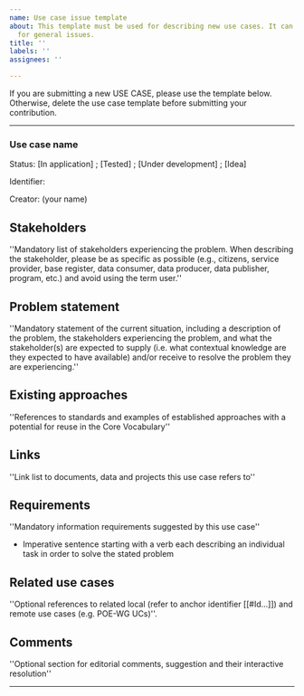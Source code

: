 ```yaml
---
name: Use case issue template
about: This template must be used for describing new use cases. It can be deleted
  for general issues.
title: ''
labels: ''
assignees: ''

---
```


If you are submitting a new USE CASE, please use the template below. Otherwise, delete the use case template before submitting your contribution.

---
### Use case name
Status: [In application] ; [Tested] ; [Under development] ; [Idea]

Identifier:

Creator: (your name)

## Stakeholders
''Mandatory list of stakeholders experiencing the problem. When describing the stakeholder, please be as specific as possible (e.g., citizens, service provider, base register, data consumer, data producer, data publisher, program, etc.) and avoid using the term user.''

## Problem statement
''Mandatory statement of the current situation, including a description of the problem, the stakeholders experiencing the problem, and what the stakeholder(s) are expected to supply (i.e. what contextual knowledge are they expected to have available) and/or receive to resolve the problem they are experiencing.''

## Existing approaches
''References to standards and examples of established approaches with a potential for reuse in the Core Vocabulary''

## Links
''Link list to documents, data and projects this use case refers to''

## Requirements
''Mandatory information requirements suggested by this use case''

* Imperative sentence starting with a verb each describing an individual task in order to solve the stated problem

## Related use cases
''Optional references to related local (refer to anchor identifier <nowiki>[[#Id...]]</nowiki>) and remote use cases (e.g. POE-WG UCs)''.

## Comments
''Optional section for editorial comments, suggestion and their interactive resolution''


---
